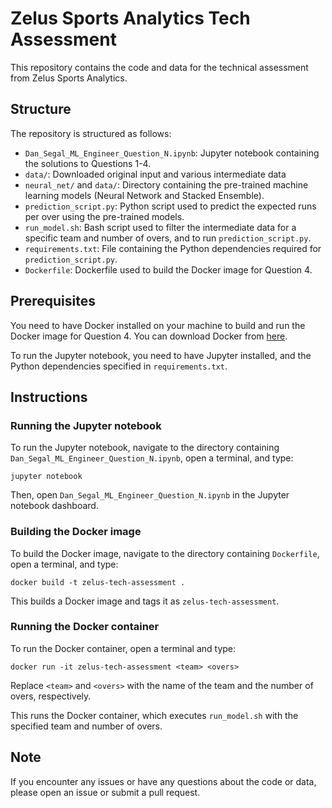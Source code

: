 # Zelus Sports Analytics Tech Assessment
This repository contains the code and data for the technical assessment from Zelus Sports Analytics.

## Structure
The repository is structured as follows:

- `Dan_Segal_ML_Engineer_Question_N.ipynb`: Jupyter notebook containing the solutions to Questions 1-4.
- `data/`: Downloaded original input and various intermediate data
- `neural_net/` and `data/`: Directory containing the pre-trained machine learning models (Neural Network and Stacked Ensemble).
- `prediction_script.py`: Python script used to predict the expected runs per over using the pre-trained models.
- `run_model.sh`: Bash script used to filter the intermediate data for a specific team and number of overs, and to run `prediction_script.py`.
- `requirements.txt`: File containing the Python dependencies required for `prediction_script.py`.
- `Dockerfile`: Dockerfile used to build the Docker image for Question 4.

## Prerequisites
You need to have Docker installed on your machine to build and run the Docker image for Question 4. You can download Docker from [here](https://www.docker.com/products/docker-desktop).

To run the Jupyter notebook, you need to have Jupyter installed, and the Python dependencies specified in `requirements.txt`.

## Instructions

### Running the Jupyter notebook
To run the Jupyter notebook, navigate to the directory containing `Dan_Segal_ML_Engineer_Question_N.ipynb`, open a terminal, and type:

```
jupyter notebook
```

Then, open `Dan_Segal_ML_Engineer_Question_N.ipynb` in the Jupyter notebook dashboard.

### Building the Docker image
To build the Docker image, navigate to the directory containing `Dockerfile`, open a terminal, and type:

```
docker build -t zelus-tech-assessment .
```

This builds a Docker image and tags it as `zelus-tech-assessment`.

### Running the Docker container
To run the Docker container, open a terminal and type:

```
docker run -it zelus-tech-assessment <team> <overs>
```

Replace `<team>` and `<overs>` with the name of the team and the number of overs, respectively.

This runs the Docker container, which executes `run_model.sh` with the specified team and number of overs.

## Note
If you encounter any issues or have any questions about the code or data, please open an issue or submit a pull request.
